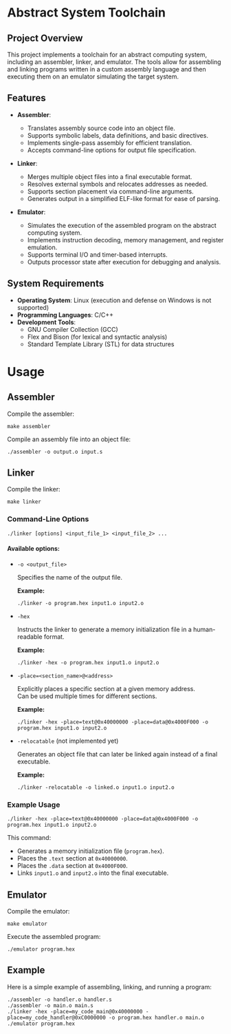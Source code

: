 # Abstract System Toolchain

## Project Overview
This project implements a toolchain for an abstract computing system, including an assembler, linker, and emulator. The tools allow for assembling and linking programs written in a custom assembly
language and then executing them on an emulator simulating the target system. 

## Features
- **Assembler**:
  - Translates assembly source code into an object file.
  - Supports symbolic labels, data definitions, and basic directives.
  - Implements single-pass assembly for efficient translation.
  - Accepts command-line options for output file specification.
  
- **Linker**:
  - Merges multiple object files into a final executable format.
  - Resolves external symbols and relocates addresses as needed.
  - Supports section placement via command-line arguments.
  - Generates output in a simplified ELF-like format for ease of parsing.
  
- **Emulator**:
  - Simulates the execution of the assembled program on the abstract computing system.
  - Implements instruction decoding, memory management, and register emulation.
  - Supports terminal I/O and timer-based interrupts.
  - Outputs processor state after execution for debugging and analysis.

## System Requirements
- **Operating System**: Linux (execution and defense on Windows is not supported)
- **Programming Languages**: C/C++
- **Development Tools**:
  - GNU Compiler Collection (GCC)
  - Flex and Bison (for lexical and syntactic analysis)
  - Standard Template Library (STL) for data structures

# Usage
## Assembler
Compile the assembler:
```
make assembler
```
Compile an assembly file into an object file:
```
./assembler -o output.o input.s
```



## Linker
Compile the linker:
```
make linker
```


### Command-Line Options

 `./linker [options] <input_file_1> <input_file_2> ...`

#### Available options:

- `-o <output_file>`
  
  Specifies the name of the output file.
  
  **Example:**
  ```
  ./linker -o program.hex input1.o input2.o
  ```

- `-hex`
  
  Instructs the linker to generate a memory initialization file in a human-readable format.
  
  **Example:**
  ```
  ./linker -hex -o program.hex input1.o input2.o
  ```

- `-place=<section_name>@<address>`
  
  Explicitly places a specific section at a given memory address.  
  Can be used multiple times for different sections.
  
  **Example:**
  ```
  ./linker -hex -place=text@0x40000000 -place=data@0x4000F000 -o program.hex input1.o input2.o
  ```

- `-relocatable` (not implemented yet)
  
  Generates an object file that can later be linked again instead of a final executable.
  
  **Example:**
  ```
  ./linker -relocatable -o linked.o input1.o input2.o
  ```

### Example Usage

```
./linker -hex -place=text@0x40000000 -place=data@0x4000F000 -o program.hex input1.o input2.o
```

This command:
- Generates a memory initialization file (`program.hex`).
- Places the `.text` section at `0x40000000`.
- Places the `.data` section at `0x4000F000`.
- Links `input1.o` and `input2.o` into the final executable.




## Emulator
Compile the emulator:
```
make emulator
```
Execute the assembled program:
```
./emulator program.hex
```



## Example
Here is a simple example of assembling, linking, and running a program:
```
./assembler -o handler.o handler.s
./assembler -o main.o main.s
./linker -hex -place=my_code_main@0x40000000 -place=my_code_handler@0xC0000000 -o program.hex handler.o main.o
./emulator program.hex
```
